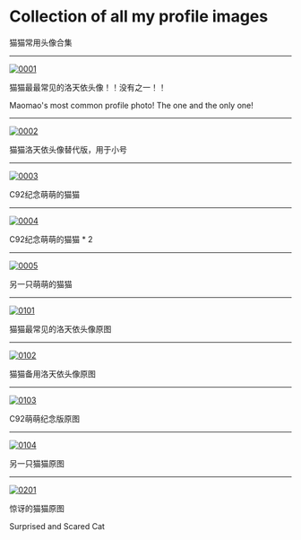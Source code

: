 # Collection of all my profile images

猫猫常用头像合集

<hr>

<a href="https://gist.githubusercontent.com/maomihz/0834f42af53bcb04a80a691446504d07/raw/dc0af64039c91238d8289c0504125196148c00c1/0001.jpg"><img src="https://gist.githubusercontent.com/maomihz/0834f42af53bcb04a80a691446504d07/raw/3bc79ed520f12dc857b0001bc3207291f57dcb47/_0001.jpg" alt="0001"></a>

猫猫最最常见的洛天依头像！！没有之一！！

Maomao's most common profile photo! The one and the only one!

<hr>

<a href="https://gist.githubusercontent.com/maomihz/0834f42af53bcb04a80a691446504d07/raw/d994dad352be97c433ee38c6242ccc480841cf8b/0002.jpg"><img src="https://gist.githubusercontent.com/maomihz/0834f42af53bcb04a80a691446504d07/raw/dfd049780bef662b0b456713464cfcf91a11ae33/_0002.jpg" alt="0002"></a>

猫猫洛天依头像替代版，用于小号

<hr>

<a href="https://gist.githubusercontent.com/maomihz/0834f42af53bcb04a80a691446504d07/raw/6cc337596840dbf55f8f8d532f7893acff1ead55/0003.jpg"><img src="https://gist.githubusercontent.com/maomihz/0834f42af53bcb04a80a691446504d07/raw/9477aae5fccfe467dc87e65ac842204e8a8f1528/_0003.jpg" alt="0003"></a>

C92纪念萌萌的猫猫

<hr>

<a href="https://gist.githubusercontent.com/maomihz/0834f42af53bcb04a80a691446504d07/raw/47ed356f2a830868dd4580b7bc29e53fa9699c8d/0004.jpg"><img src="https://gist.githubusercontent.com/maomihz/0834f42af53bcb04a80a691446504d07/raw/014337b9b189881d3d75b5f21fb8cbc31aa9980d/_0004.jpg" alt="0004"></a>

C92纪念萌萌的猫猫 * 2

<hr>

<a href="https://gist.githubusercontent.com/maomihz/0834f42af53bcb04a80a691446504d07/raw/a2f8e206fe112cc90d6d2b9f89442d6944e82e2e/0005.jpg"><img src="https://gist.githubusercontent.com/maomihz/0834f42af53bcb04a80a691446504d07/raw/b0656e3d576715e6803c3a367a85a676d132d5cf/_0005.jpg" alt="0005"></a>

另一只萌萌的猫猫

<hr>

<a href="https://gist.githubusercontent.com/maomihz/0834f42af53bcb04a80a691446504d07/raw/365afa7611fefa4f20853788e71aa3228a7a0f34/0101.jpg"><img src="https://gist.githubusercontent.com/maomihz/0834f42af53bcb04a80a691446504d07/raw/55f9a7ccf56923e1bf15040f22e0c7e608e826c3/_0101.jpg" alt="0101"></a>

猫猫最常见的洛天依头像原图

<hr>

<a href="https://gist.githubusercontent.com/maomihz/0834f42af53bcb04a80a691446504d07/raw/edfab1bc5b3c13c581c46038ec4fde981abad5f5/0102.jpg"><img src="https://gist.githubusercontent.com/maomihz/0834f42af53bcb04a80a691446504d07/raw/f5738b35dbe46044479189b135ef30f330ff23cd/_0102.jpg" alt="0102"></a>

猫猫备用洛天依头像原图

<hr>

<a href="https://gist.githubusercontent.com/maomihz/0834f42af53bcb04a80a691446504d07/raw/d495ddac2e83227b05f94b0e3fac0faf0c28f0af/0103.jpg"><img src="https://gist.githubusercontent.com/maomihz/0834f42af53bcb04a80a691446504d07/raw/2f016f3e98fb3bcc4270f91434685c9c29e1d231/_0103.jpg" alt="0103"></a>

C92萌萌纪念版原图

<hr>

<a href="https://gist.githubusercontent.com/maomihz/0834f42af53bcb04a80a691446504d07/raw/3cb2b5eaf53cb2425d7fb39a94d87c3a8ea6ef6c/0104.jpg"><img src="https://gist.githubusercontent.com/maomihz/0834f42af53bcb04a80a691446504d07/raw/6f6a313d14a76a53334a7a7e98ee71266a82b71d/_0104.jpg" alt="0104"></a>

另一只猫猫原图

<hr>

<a href="https://gist.githubusercontent.com/maomihz/0834f42af53bcb04a80a691446504d07/raw/dc4d65cb51a26bef89171bbe6e6e9f5296d202a8/0201.jpg"><img src="https://gist.githubusercontent.com/maomihz/0834f42af53bcb04a80a691446504d07/raw/e12f365b830cc66550cc59ff1228d461e03ccc38/_0201.jpg" alt="0201"></a>

惊讶的猫猫原图

Surprised and Scared Cat
